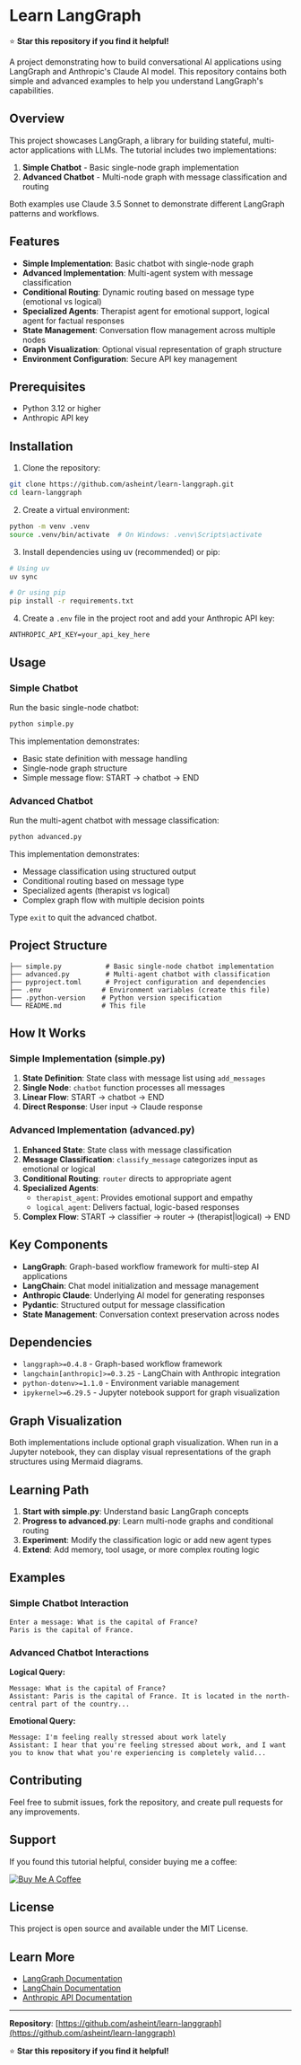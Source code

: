 # Learn LangGraph

⭐ **Star this repository if you find it helpful!**

A project demonstrating how to build conversational AI applications using LangGraph and Anthropic's Claude AI model. This repository contains both simple and advanced examples to help you understand LangGraph's capabilities.

## Overview

This project showcases LangGraph, a library for building stateful, multi-actor applications with LLMs. The tutorial includes two implementations:

1. **Simple Chatbot** - Basic single-node graph implementation
2. **Advanced Chatbot** - Multi-node graph with message classification and routing

Both examples use Claude 3.5 Sonnet to demonstrate different LangGraph patterns and workflows.

## Features

- **Simple Implementation**: Basic chatbot with single-node graph
- **Advanced Implementation**: Multi-agent system with message classification
- **Conditional Routing**: Dynamic routing based on message type (emotional vs logical)
- **Specialized Agents**: Therapist agent for emotional support, logical agent for factual responses
- **State Management**: Conversation flow management across multiple nodes
- **Graph Visualization**: Optional visual representation of graph structure
- **Environment Configuration**: Secure API key management

## Prerequisites

- Python 3.12 or higher
- Anthropic API key

## Installation

1. Clone the repository:

```bash
git clone https://github.com/asheint/learn-langgraph.git
cd learn-langgraph
```

2. Create a virtual environment:

```bash
python -m venv .venv
source .venv/bin/activate  # On Windows: .venv\Scripts\activate
```

3. Install dependencies using uv (recommended) or pip:

```bash
# Using uv
uv sync

# Or using pip
pip install -r requirements.txt
```

4. Create a `.env` file in the project root and add your Anthropic API key:

```
ANTHROPIC_API_KEY=your_api_key_here
```

## Usage

### Simple Chatbot

Run the basic single-node chatbot:

```bash
python simple.py
```

This implementation demonstrates:

- Basic state definition with message handling
- Single-node graph structure
- Simple message flow: START → chatbot → END

### Advanced Chatbot

Run the multi-agent chatbot with message classification:

```bash
python advanced.py
```

This implementation demonstrates:

- Message classification using structured output
- Conditional routing based on message type
- Specialized agents (therapist vs logical)
- Complex graph flow with multiple decision points

Type `exit` to quit the advanced chatbot.

## Project Structure

```
├── simple.py           # Basic single-node chatbot implementation
├── advanced.py         # Multi-agent chatbot with classification
├── pyproject.toml      # Project configuration and dependencies
├── .env               # Environment variables (create this file)
├── .python-version    # Python version specification
└── README.md          # This file
```

## How It Works

### Simple Implementation (simple.py)

1. **State Definition**: State class with message list using `add_messages`
2. **Single Node**: `chatbot` function processes all messages
3. **Linear Flow**: START → chatbot → END
4. **Direct Response**: User input → Claude response

### Advanced Implementation (advanced.py)

1. **Enhanced State**: State class with message classification
2. **Message Classification**: `classify_message` categorizes input as emotional or logical
3. **Conditional Routing**: `router` directs to appropriate agent
4. **Specialized Agents**:
   - `therapist_agent`: Provides emotional support and empathy
   - `logical_agent`: Delivers factual, logic-based responses
5. **Complex Flow**: START → classifier → router → (therapist|logical) → END

## Key Components

- **LangGraph**: Graph-based workflow framework for multi-step AI applications
- **LangChain**: Chat model initialization and message management
- **Anthropic Claude**: Underlying AI model for generating responses
- **Pydantic**: Structured output for message classification
- **State Management**: Conversation context preservation across nodes

## Dependencies

- `langgraph>=0.4.8` - Graph-based workflow framework
- `langchain[anthropic]>=0.3.25` - LangChain with Anthropic integration
- `python-dotenv>=1.1.0` - Environment variable management
- `ipykernel>=6.29.5` - Jupyter notebook support for graph visualization

## Graph Visualization

Both implementations include optional graph visualization. When run in a Jupyter notebook, they can display visual representations of the graph structures using Mermaid diagrams.

## Learning Path

1. **Start with simple.py**: Understand basic LangGraph concepts
2. **Progress to advanced.py**: Learn multi-node graphs and conditional routing
3. **Experiment**: Modify the classification logic or add new agent types
4. **Extend**: Add memory, tool usage, or more complex routing logic

## Examples

### Simple Chatbot Interaction

```
Enter a message: What is the capital of France?
Paris is the capital of France.
```

### Advanced Chatbot Interactions

**Logical Query:**

```
Message: What is the capital of France?
Assistant: Paris is the capital of France. It is located in the north-central part of the country...
```

**Emotional Query:**

```
Message: I'm feeling really stressed about work lately
Assistant: I hear that you're feeling stressed about work, and I want you to know that what you're experiencing is completely valid...
```

## Contributing

Feel free to submit issues, fork the repository, and create pull requests for any improvements.

## Support

If you found this tutorial helpful, consider buying me a coffee:

[![Buy Me A Coffee](https://img.shields.io/badge/Buy%20Me%20A%20Coffee-FFDD00?style=for-the-badge&logo=buy-me-a-coffee&logoColor=black)](https://buymeacoffee.com/asheint)

## License

This project is open source and available under the MIT License.

## Learn More

- [LangGraph Documentation](https://langchain-ai.github.io/langgraph/)
- [LangChain Documentation](https://python.langchain.com/)
- [Anthropic API Documentation](https://docs.anthropic.com/)

---

**Repository**: [https://github.com/asheint/learn-langgraph](https://github.com/asheint/learn-langgraph)

⭐ **Star this repository if you find it helpful!**

